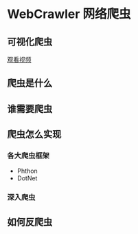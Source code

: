 # WebCrawler 网络爬虫
## 可视化爬虫
[观看视频](https://github.com/jeff1992/WebCrawler/blob/master/static/show.mp4)
## 爬虫是什么
## 谁需要爬虫
## 爬虫怎么实现
### 各大爬虫框架
- Phthon
- DotNet
### 深入爬虫
## 如何反爬虫
